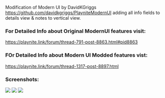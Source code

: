 Modification of Modern UI by DavidKGriggs https://github.com/davidkgriggs/PlayniteModernUI adding all info fields to details view &amp; notes to vertical view.

### For Detailed Info about Original ModernUI features visit:
https://playnite.link/forum/thread-791-post-8863.html#pid8863

### FOr Detailed Info about Modern UI Modded features vist:
https://playnite.link/forum/thread-1317-post-8897.html

### Screenshots:
![](https://github.com/HexSupernatural/PlayniteModernUIModded/blob/raw/Media/screenshot_01.jpg)
![](https://github.com/HexSupernatural/PlayniteModernUIModded/blob/raw/Media/Screenshot_02new.png)
![](https://github.com/HexSupernatural/PlayniteModernUIModded/blob/main/Media/screenshot_03.png)
